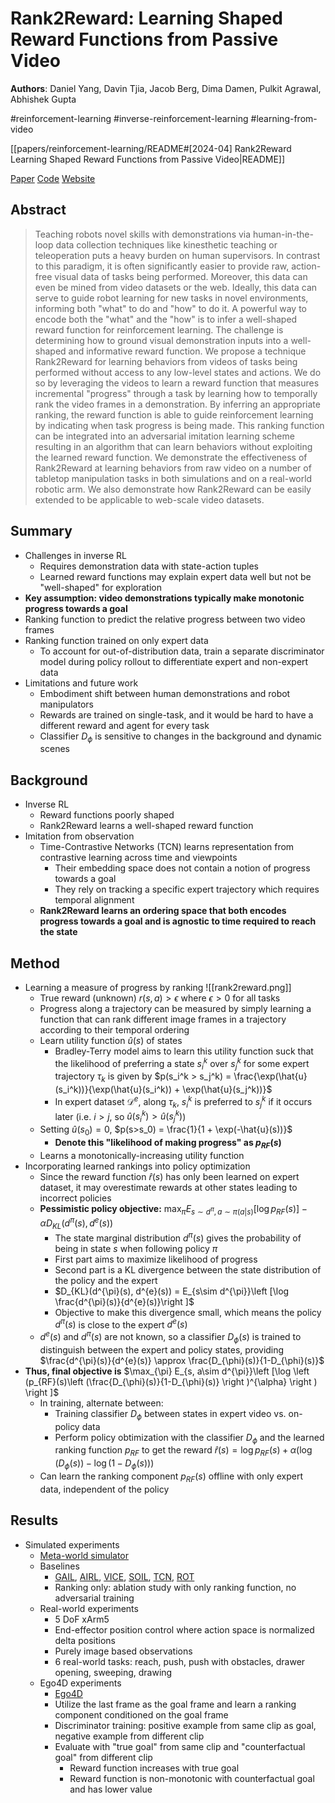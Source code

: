 # Rank2Reward: Learning Shaped Reward Functions from Passive Video

**Authors**: Daniel Yang, Davin Tjia, Jacob Berg, Dima Damen, Pulkit Agrawal, Abhishek Gupta

#reinforcement-learning
#inverse-reinforcement-learning
#learning-from-video

[[papers/reinforcement-learning/README#[2024-04] Rank2Reward Learning Shaped Reward Functions from Passive Video|README]]

[Paper](http://arxiv.org/abs/2404.14735)
[Code](https://github.com/dxyang/rank2reward/)
[Website](https://rank2reward.github.io/)

## Abstract

> Teaching robots novel skills with demonstrations via human-in-the-loop data collection techniques like kinesthetic teaching or teleoperation puts a heavy burden on human supervisors. In contrast to this paradigm, it is often significantly easier to provide raw, action-free visual data of tasks being performed. Moreover, this data can even be mined from video datasets or the web. Ideally, this data can serve to guide robot learning for new tasks in novel environments, informing both "what" to do and "how" to do it. A powerful way to encode both the "what" and the "how" is to infer a well-shaped reward function for reinforcement learning. The challenge is determining how to ground visual demonstration inputs into a well-shaped and informative reward function. We propose a technique Rank2Reward for learning behaviors from videos of tasks being performed without access to any low-level states and actions. We do so by leveraging the videos to learn a reward function that measures incremental "progress" through a task by learning how to temporally rank the video frames in a demonstration. By inferring an appropriate ranking, the reward function is able to guide reinforcement learning by indicating when task progress is being made. This ranking function can be integrated into an adversarial imitation learning scheme resulting in an algorithm that can learn behaviors without exploiting the learned reward function. We demonstrate the effectiveness of Rank2Reward at learning behaviors from raw video on a number of tabletop manipulation tasks in both simulations and on a real-world robotic arm. We also demonstrate how Rank2Reward can be easily extended to be applicable to web-scale video datasets.

## Summary

- Challenges in inverse RL
    - Requires demonstration data with state-action tuples
    - Learned reward functions may explain expert data well but not be "well-shaped" for exploration
- **Key assumption: video demonstrations typically make monotonic progress towards a goal**
- Ranking function to predict the relative progress between two video frames
- Ranking function trained on only expert data
    - To account for out-of-distribution data, train a separate discriminator model during policy rollout to differentiate expert and non-expert data
- Limitations and future work
    - Embodiment shift between human demonstrations and robot manipulators
    - Rewards are trained on single-task, and it would be hard to have a different reward and agent for every task
    - Classifier $D_{\phi}$ is sensitive to changes in the background and dynamic scenes

## Background

- Inverse RL
    - Reward functions poorly shaped
    - Rank2Reward learns a well-shaped reward function
- Imitation from observation
    - Time-Contrastive Networks (TCN) learns representation from contrastive learning across time and viewpoints
        - Their embedding space does not contain a notion of progress towards a goal
        - They rely on tracking a specific expert trajectory which requires temporal alignment
    - **Rank2Reward learns an ordering space that both encodes progress towards a goal and is agnostic to time required to reach the state**

## Method

- Learning a measure of progress by ranking ![[rank2reward.png]]
    - True reward (unknown) $r(s, a) > \epsilon$ where $\epsilon > 0$ for all tasks
    - Progress along a trajectory can be measured by simply learning a function that can rank different image frames in a trajectory according to their temporal ordering
    - Learn utility function $\hat{u}(s)$ of states
        - Bradley-Terry model aims to learn this utility function suck that the likelihood of preferring a state $s^k_i$ over $s^k_j$ for some expert trajectory $\tau_k$ is given by $p(s_i^k > s_j^k) = \frac{\exp(\hat{u}(s_i^k))}{\exp(\hat{u}(s_i^k)) + \exp(\hat{u}(s_j^k))}$
        - In expert dataset $\mathcal{D}^e$, along $\tau_k$, $s_i^k$ is preferred to $s_j^k$ if it occurs later (i.e. $i > j$, so $\hat{u}(s_i^k) > \hat{u}(s_j^k)$)
    - Setting $\hat{u}(s_0) = 0$, $p(s>s_0) = \frac{1}{1 + \exp(-\hat{u}(s))}$
        - **Denote this "likelihood of making progress" as $p_{RF}(s)$**
    - Learns a monotonically-increasing utility function
- Incorporating learned rankings into policy optimization
    - Since the reward function $\hat{r}(s)$ has only been learned on expert dataset, it may overestimate rewards at other states leading to incorrect policies
    - **Pessimistic policy objective:** $\max_{\pi} E_{s\sim d^{\pi}, a\sim \pi(a|s)}[\log p_{RF}(s)] - \alpha D_{KL}(d^{\pi}(s), d^{e}(s))$
        - The state marginal distribution $d^{\pi}(s)$ gives the probability of being in state $s$ when following policy $\pi$
        - First part aims to maximize likelihood of progress
        - Second part is a KL divergence between the state distribution of the policy and the expert
        - $D_{KL}(d^{\pi}(s), d^{e}(s)) = E_{s\sim d^{\pi}}\left [\log \frac{d^{\pi}(s)}{d^{e}(s)}\right ]$
        - Objective to make this divergence small, which means the policy $d^{\pi}(s)$ is close to the expert $d^{e}(s)$
    - $d^e(s)$ and $d^{\pi}(s)$ are not known, so a classifier $D_{\phi}(s)$ is trained to distinguish between the expert and policy states, providing $\frac{d^{\pi}(s)}{d^{e}(s)} \approx \frac{D_{\phi}(s)}{1-D_{\phi}(s)}$
- **Thus, final objective is** $\max_{\pi} E_{s, a\sim d^{\pi}}\left [\log \left (p_{RF}(s)\left (\frac{D_{\phi}(s)}{1-D_{\phi}(s)} \right )^{\alpha} \right ) \right ]$
    - In training, alternate between:
        - Training classifier $D_{\phi}$ between states in expert video vs. on-policy data
        - Perform policy obtimization with the classifier $D_{\phi}$ and the learned ranking function $p_{RF}$ to get the reward $\hat{r}(s) = \log p_{RF}(s) + \alpha\left (\log (D_{\phi}(s)) - \log (1-D_{\phi}(s)) \right )$
    - Can learn the ranking component $p_{RF}(s)$ offline with only expert data, independent of the policy

## Results

- Simulated experiments
    - [Meta-world simulator](https://meta-world.github.io/)
    - Baselines
        - [GAIL](https://arxiv.org/abs/1606.03476), [AIRL](https://arxiv.org/abs/1710.11248), [VICE](https://arxiv.org/abs/1805.11686), [SOIL](https://arxiv.org/abs/2004.04650), [TCN](https://arxiv.org/abs/1704.06888), [ROT](https://arxiv.org/abs/2206.15469)
        - Ranking only: ablation study with only ranking function, no adversarial training
  - Real-world experiments
    - 5 DoF xArm5
    - End-effector position control where action space is normalized delta positions
    - Purely image based observations
    - 6 real-world tasks: reach, push, push with obstacles, drawer opening, sweeping, drawing
  - Ego4D experiments
    - [Ego4D](https://ego4d-data.org/)
    - Utilize the last frame as the goal frame and learn a ranking component conditioned on the goal frame
    - Discriminator training: positive example from same clip as goal, negative example from different clip
    - Evaluate with "true goal" from same clip and "counterfactual goal" from different clip
        - Reward function increases with true goal
        - Reward function is non-monotonic with counterfactual goal and has lower value
